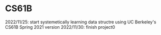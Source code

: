 # CS61B

2022/11/25: start systemetically learning data structre using UC Berkeley's CS61B Spring 2021 version
2022/11/30: finish project0
